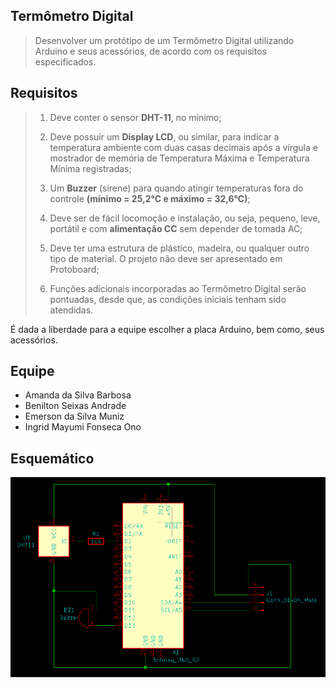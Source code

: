 ## Termômetro Digital

> Desenvolver um protótipo de um Termômetro Digital utilizando Arduino e seus acessórios, de acordo com os requisitos especificados.


## Requisitos

>  1.  Deve conter o sensor **DHT-11**, no mínimo;
> 
>  2.  Deve possuir um **Display LCD**, ou similar, para indicar a temperatura ambiente com duas casas decimais após a vírgula e mostrador de memória de Temperatura Máxima e Temperatura Mínima registradas;
>
> 3. Um **Buzzer** (sirene) para quando atingir temperaturas fora do  controle **(mínimo = 25,2°C e máximo = 32,6°C)**;
>
> 4. Deve ser de fácil locomoção e instalação, ou seja, pequeno, leve, portátil e com **alimentação CC** sem depender de tomada AC;
>
> 5. Deve ter uma estrutura de plástico, madeira, ou qualquer outro tipo de material. O projeto não deve ser apresentado em Protoboard;
>
> 6. Funções adicionais incorporadas ao Termômetro Digital serão pontuadas, desde que, as condições iniciais tenham sido atendidas.  
>
É dada a liberdade para a equipe escolher a placa Arduino, bem como, seus acessórios.


## Equipe


 - Amanda da Silva Barbosa 
 - Benilton Seixas Andrade 
 - Emerson da Silva Muniz
 - Ingrid Mayumi Fonseca Ono

## Esquemático

![Esquema Elétrico](https://github.com/benilton02/termometro_digital/blob/main/assets/schematic.png)